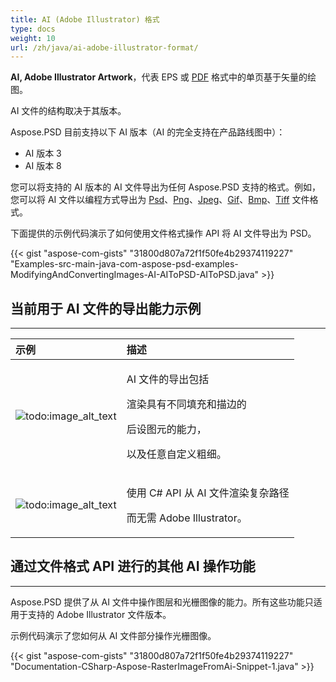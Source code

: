 ```yaml
---
title: AI (Adobe Illustrator) 格式
type: docs
weight: 10
url: /zh/java/ai-adobe-illustrator-format/
---
```


**AI, Adobe Illustrator Artwork**，代表 EPS 或 [PDF](https://wiki.fileformat.com/view/pdf/) 格式中的单页基于矢量的绘图。

AI 文件的结构取决于其版本。

Aspose.PSD 目前支持以下 AI 版本（AI 的完全支持在产品路线图中）：

- AI 版本 3
- AI 版本 8

您可以将支持的 AI 版本的 AI 文件导出为任何 Aspose.PSD 支持的格式。例如，您可以将 AI 文件以编程方式导出为 [Psd](https://wiki.fileformat.com/image/psd/)、[Png](https://wiki.fileformat.com/image/png/)、[Jpeg](https://wiki.fileformat.com/image/jpeg/)、[Gif](https://wiki.fileformat.com/image/gif/)、[Bmp](https://wiki.fileformat.com/image/bmp/)、[Tiff](https://wiki.fileformat.com/image/tiff) 文件格式。

下面提供的示例代码演示了如何使用文件格式操作 API 将 AI 文件导出为 PSD。

{{< gist "aspose-com-gists" "31800d807a72f1f50fe4b29374119227" "Examples-src-main-java-com-aspose-psd-examples-ModifyingAndConvertingImages-AI-AIToPSD-AIToPSD.java" >}}


## **当前用于 AI 文件的导出能力示例**
-----

|**示例**|**描述**|
| :- | :- |
|![todo:image_alt_text](/download/attachments/105284081/1134427704)|<p>AI 文件的导出包括</p><p>渲染具有不同填充和描边的</p><p>后设图元的能力，</p><p>以及任意自定义粗细。</p>|
|![todo:image_alt_text](/download/attachments/105284081/53059531)|<p>使用 C# API 从 AI 文件渲染复杂路径</p><p>而无需 Adobe Illustrator。</p>|

## **通过文件格式 API 进行的其他 AI 操作功能**
-----
Aspose.PSD 提供了从 AI 文件中操作图层和光栅图像的能力。所有这些功能只适用于支持的 Adobe Illustrator 文件版本。

示例代码演示了您如何从 AI 文件部分操作光栅图像。

{{< gist "aspose-com-gists" "31800d807a72f1f50fe4b29374119227" "Documentation-CSharp-Aspose-RasterImageFromAi-Snippet-1.java" >}}

